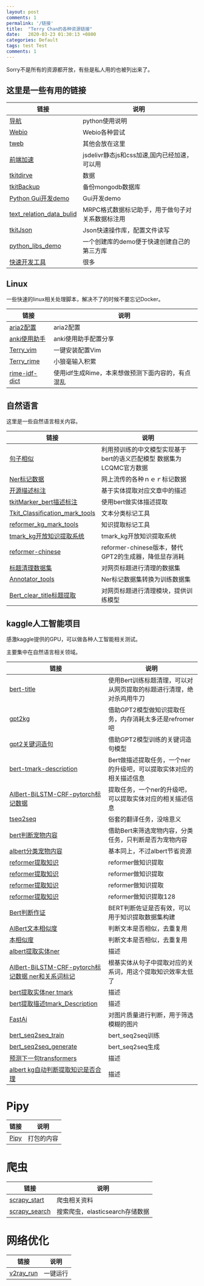 ```yaml
---
layout: post
comments: 1
permalink: '/链接'
title:  "Terry Chan的各种资源链接"
date:   2020-03-23 01:30:13 +0800
categories: Default
tags: test Test
comments: 1
---
```


Sorry不是所有的资源都开放，有些是私人用的也被列出来了。

## 这里是一些有用的链接

| 链接  |   说明|
| ------------ | ------------ |
| [导航](https://www.terrychan.org/index/)   |  python使用说明 |
| [Webio](https://www.terrychan.org/webio/) | Webio各种尝试  |
| [tweb](https://tweb.terrychan.org/)|   其他会放在这里|
| [前端加速](https://www.jsdelivr.com/?docs=gh)|   jsdelivr静态js和css加速,国内已经加速，可以用|
| [tkitdirve](https://sourceforge.net/projects/tkitdirve/)|数据|
| [tkitBackup](https://www.terrychan.org/tkitBackup/)|备份mongodb数据库|
| [Python Gui开发demo](http://www.terrychan.org/python_gui_demo/)|Gui开发demo|
| [text_relation_data_bulid]( https://www.terrychan.org/text_relation_data_bulid/)|MRPC格式数据标记助手，用于做句子对关系数据标注用|
| [tkitJson]( https://www.terrychan.org/tkitJson/)|Json快速操作库，配置文件读写|
| [python_libs_demo]( https://www.terrychan.org/python_libs_demo/)|一个创建库的demo便于快速创建自己的第三方库|
| [快速开发工具](https://github.com/topics/tdev)|很多|

## Linux
一些快速的linux相关处理脚本，解决不了的时候不要忘记Docker。

| 链接  |   说明|
| ------------ | ------------ |
| [aria2配置]( https://www.terrychan.org/aria2.conf/)|aria2配置|
| [anki使用助手]( https://www.terrychan.org/anki/)|anki使用助手配置分享|
| [Terry_vim](https://www.terrychan.org/Terry_vim/)|一键安装配置Vim|
| [Terry_rime](https://github.com/napoler/Terry_rime)|小狼毫输入积累|
| [rime-idf-dict](https://github.com/napoler/rime-idf-dict)|使用idf生成Rime，本来想做预测下面内容的，有点混乱|


## 自然语言
这里是一些自然语言相关内容。

| 链接  |   说明|
| ------------ | ------------ |
| [句子相似](https://www.terrychan.org/transformers-SentenceSimilarity/)|利用预训练的中文模型实现基于bert的语义匹配模型 数据集为LCQMC官方数据|
| [Ner标记数据]( http://www.terrychan.org/NER_corpus_chinese/)|网上流传的各种ｎｅｒ标记数据|
| [开源描述标注](https://www.terrychan.org/tmark_Description/)|基于实体提取对应文章中的描述|
| [tkitMarker_bert描述标注](https://www.terrychan.org/tkitMarker_bert/)|使用bert做实体描述提取|
| [Tkit_Classification_mark_tools]( https://www.terrychan.org/Tkit_Classification_mark_tools/)|文本分类标记工具|
| [reformer_kg_mark_tools]( http://www.terrychan.org/reformer_kg_mark_tools/)|知识提取标记工具|
| [tmark_kg开放知识提取系统]( http://www.terrychan.org/tmark_kg/)|tmark_kg开放知识提取系统|
| [reformer-chinese]( https://www.terrychan.org/reformer-chinese/)|reformer-chinese版本，替代GPT2的生成器，降低显存消耗|
| [标题清理数据集](http://www.terrychan.org/clear-content-marker/)|对网页标题进行清理的数据集|
| [Annotator_tools](https://www.terrychan.org/Annotator_tools/post/)|Ner标记数据集转换为训练数据集|
| [Bert_clear_title标题提取](https://www.terrychan.org/Bert_clear_title/index.html)|对网页标题进行清理模块，提供训练模型|

## kaggle人工智能项目
感激kaggle提供的GPU，可以做各种人工智能相关测试。

主要集中在自然语言相关领域。

| 链接  |   说明|
| ------------ | ------------ |
| [bert-title](https://www.kaggle.com/terrychanorg/bert-title)|使用Bert训练标题清理，可以对从网页提取的标题进行清理，绝对杀鸡用牛刀|
| [gpt2kg](https://www.kaggle.com/terrychanorg/gpt2kg-new-txt)|借助GPT2模型做知识提取任务，内存消耗太多还是refromer吧|
| [gpt2关键词造句](https://www.kaggle.com/terrychanorg/gpt2write-word-sentence-v2)|借助GPT2模型训练的关键词造句模型|
| [bert-tmark-description](https://www.kaggle.com/terrychanorg/bert-tmark-description)|Bert做描述提取任务，一个ner的升级吧，可以提取实体对应的相关描述信息|
| [AlBert-BiLSTM-CRF-pytorch标记数据](https://www.kaggle.com/terrychanorg/albert-bilstm-crf-pytorch)|提取任务，一个ner的升级吧，可以提取实体对应的相关描述信息|
| [tseq2seq](https://www.kaggle.com/terrychanorg/tseq2seq)|俗套的翻译任务，没啥意义|
| [bert判断宠物内容](https://www.kaggle.com/terrychanorg/bert-run-classifier)|借助Bert来筛选宠物内容，分类任务，只判断是否为宠物内容|
| [albert分类宠物内容](https://www.kaggle.com/terrychanorg/albert-pet-class)|基本同上，不过albert节省资源|
| [reformer提取知识](https://www.kaggle.com/terrychanorg/reformer-pytorch-chinese-kg-seq2seq-max/notebook)|reformer做知识提取|
| [reformer提取知识](https://www.kaggle.com/terrychanorg/reformer-pytorch-chinese-kg)|reformer做知识提取|
| [reformer提取知识](https://www.kaggle.com/terrychanorg/reformer-pytorch-chinese-kg-seq2seq-pre)|reformer做知识提取|
| [reformer提取知识](https://www.kaggle.com/terrychanorg/reformer-pytorch-chinese-kg-seq2seq-128)|reformer做知识提取128|
| [Bert判断作证](https://www.kaggle.com/terrychanorg/transformers-text-relation)|BERT判断佐证是否有效，可以用于知识提取数据集构建|
| [AlBert文本相似度](https://www.kaggle.com/terrychanorg/sentence-similarity-class)|判断文本是否相似，去重复用|
| [本相似度](https://www.kaggle.com/terrychanorg/transformers-sentencesimilarity-lcqmc)|判断文本是否相似，去重复用|
| [albert提取实体ner](https://www.kaggle.com/terry777/albert-bilstm-crf-pytorch-only-ner)|描述|
| [AlBert-BiLSTM-CRF-pytorch标记数据 ner和关系词标记](https://www.kaggle.com/terrychanorg/albert-bilstm-crf-pytorch-ner)|根基实体从句子中提取对应的关系词，用这个提取知识效率太低了|
| [bert提取实体ner tmark](https://www.kaggle.com/napoler/bert-ner-tmark)|描述|
| [bert提取描述tmark_Description](https://www.kaggle.com/napoler/bert-tmark-description)|描述|
| [FastAi](https://www.kaggle.com/terrychanorg/fastai-v3-google)|对图片质量进行判断，用于筛选模糊的图片|
| [bert_seq2seq_train](https://www.kaggle.com/terrychanorg/bert-seq2seq-train)|bert_seq2seq训练|
| [bert_seq2seq_generate](https://www.kaggle.com/terrychanorg/bert-seq2seq-generate)|bert_seq2seq生成|
| [预测下一句transformers](https://www.kaggle.com/terry777/transformers)|描述|
| [albert kg自动判断提取知识是否合理](https://www.kaggle.com/freeappfans/albert-kg)|描述|


# Pipy

| 链接  |   说明|
| ------------ | ------------ |
| [Pipy]( https://pypi.org/user/napoler/)|打包的内容|

# 爬虫

| 链接  |   说明|
| ------------ | ------------ |
| [scrapy_start]( https://www.terrychan.org/scrapy_start/)|爬虫相关资料|
| [scrapy_search](https://github.com/napoler/scrapy_search)|搜索爬虫，elasticsearch存储数据|


# 网络优化

| 链接  |   说明|
| ------------ | ------------ |
| [v2ray_run](https://github.com/napoler/v2ray_run)|一键运行|
 




